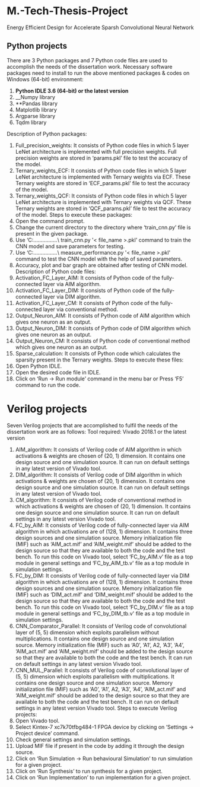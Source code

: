 # M.-Tech-Thesis-Project
Energy Efficient Design for Accelerate Sparsh Convolutional Neural Network


## Python projects

There are 3 Python packages and 7 Python code files are used to accomplish the needs of the dissertation work.
Necessary software packages need to install to run the above mentioned packages & codes on Windows (64-bit) environment:

1. __Python IDLE 3.6 (64-bit) or the latest version__
2. __Numpy library
3. **Pandas library
4. Matplotlib library
5. Argparse library
6. Tqdm library

Description of Python packages:

1. Full_precision_weights: It consists of Python code files in which 5 layer LeNet architecture is implemented with full precision weights. Full precision weights are stored in ‘params.pkl’ file to test the accuracy of the model.
2. Ternary_weights_ECF: It consists of Python code files in which 5 layer LeNet architecture is implemented with Ternary weights via ECF. These Ternary weights are stored in ‘ECF_params.pkl’ file to test the accuracy of the model.
3. Ternary_weights_QCF: It consists of Python code files in which 5 layer LeNet architecture is implemented with Ternary weights via QCF. These Ternary weights are stored in ‘QCF_params.pkl’ file to test the accuracy of the model.
Steps to execute these packages:
1. Open the command prompt.
2. Change the current directory to the directory where ‘train_cnn.py’ file is present in the given package.
3. Use ‘C:\................\ train_cnn.py '< file_name >.pkl' command to train the CNN model and save parameters for testing.
4. Use ‘C:\................\ measure_performance.py '< file_name >.pkl' command to test the CNN model with the help of saved parameters.
5. Accuracy, plot and bar graph are obtained after testing of CNN model.
Description of Python code files:
1. Activation_FC_Layer_AIM: It consists of Python code of the fully-connected layer via AIM algorithm.
2. Activation_FC_Layer_DIM: It consists of Python code of the fully-connected layer via DIM algorithm.
3. Activation_FC_Layer_CM: It consists of Python code of the fully-connected layer via conventional method.
4. Output_Neuron_AIM: It consists of Python code of AIM algorithm which gives one neuron as an output.
5. Output_Neuron_DIM: It consists of Python code of DIM algorithm which gives one neuron as an output.
6. Output_Neuron_CM: It consists of Python code of conventional method which gives one neuron as an output.
7. Sparse_calculation: It consists of Python code which calculates the sparsity present in the Ternary weights.
Steps to execute these files:
1. Open Python IDLE.
2. Open the desired code file in IDLE.
3. Click on ‘Run -> Run module’ command in the menu bar or Press ‘F5’ command to run the code.

# Verilog projects

Seven Verilog projects that are accomplished to fulfil the needs of the dissertation work are as follows:
Tool required: Vivado 2018.1 or the latest version
1. AIM_algorithm: It consists of Verilog code of AIM algorithm in which activations & weights are chosen of (20, 1) dimension. It contains one design source and one simulation source. It can run on default settings in any latest version of Vivado tool.
2. DIM_algorithm: It consists of Verilog code of DIM algorithm in which activations & weights are chosen of (20, 1) dimension. It contains one design source and one simulation source. It can run on default settings in any latest version of Vivado tool.
3. CM_algorithm: It consists of Verilog code of conventional method in which activations & weights are chosen of (20, 1) dimension. It contains one design source and one simulation source. It can run on default settings in any latest version Vivado tool.
4. FC_by_AIM: It consists of Verilog code of fully-connected layer via AIM algorithm in which activations are of (128, 1) dimension. It contains three design sources and one simulation source. Memory initialization file (MIF) such as ‘AIM_act.mif’ and ‘AIM_weight.mif’ should be added to the design source so that they are available to both the code and the test bench. To run this code on Vivado tool, select ‘FC_by_AIM.v’ file as a top module in general settings and ‘FC_by_AIM_tb.v' file as a top module in simulation settings.
5. FC_by_DIM: It consists of Verilog code of fully-connected layer via DIM algorithm in which activations are of (128, 1) dimension. It contains three design sources and one simulation source. Memory initialization file (MIF) such as ‘DIM_act.mif’ and ‘DIM_weight.mif’ should be added to the design source so that they are available to both the code and the test bench. To run this code on Vivado tool, select ‘FC_by_DIM.v' file as a top module in general settings and ‘FC_by_DIM_tb.v' file as a top module in simulation settings.
6. CNN_Comparator_Parallel: It consists of Verilog code of convolutional layer of (5, 5) dimension which exploits parallelism without multiplications. It contains one design source and one simulation source. Memory initialization file (MIF) such as ‘A0’, ‘A1’,
A2, ‘A3’, ‘A4’, ‘AIM_act.mif’ and ‘AIM_weight.mif’ should be added to the design source so that they are available to both the code and the test bench. It can run on default settings in any latest version Vivado tool.
7. CNN_MUL_Parallel: It consists of Verilog code of convolutional layer of (5, 5) dimension which exploits parallelism with multiplications. It contains one design source and one simulation source. Memory initialization file (MIF) such as ‘A0’, ‘A1’, A2, ‘A3’, ‘A4’, ‘AIM_act.mif’ and ‘AIM_weight.mif’ should be added to the design source so that they are available to both the code and the test bench. It can run on default settings in any latest version Vivado tool.
Steps to execute Verilog projects:
1. Open Vivado tool.
2. Select Kintex-7 xc7k70tfbg484-1 FPGA device by clicking on ‘Settings -> Project device’ command.
3. Check general settings and simulation settings.
4. Upload MIF file if present in the code by adding it through the design source.
5. Click on ‘Run Simulation -> Run behavioural Simulation’ to run simulation for a given project.
6. Click on ‘Run Synthesis’ to run synthesis for a given project.
7. Click on ‘Run Implementation’ to run implementation for a given project.
